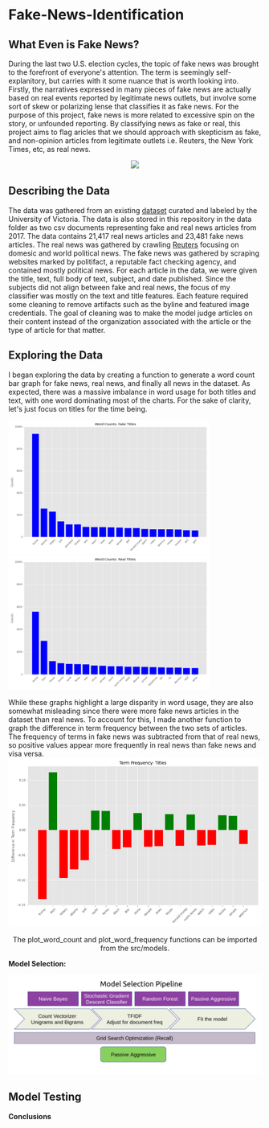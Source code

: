 # Fake-News-Identification

## What Even is Fake News?
During the last two U.S. election cycles, the topic of fake news was brought to the forefront of everyone's attention. The term is seemingly self-explanitory, but carries with it some nuance that is worth looking into. Firstly, the narratives expressed in many pieces of fake news are actually based on real events reported by legitimate news outlets, but involve some sort of skew or polarizing lense that classifies it as fake news. For the purpose of this project, fake news is more related to excessive spin on the story, or unfounded reporting.
By classifying news as fake or real, this project aims to flag aricles that we should approach with skepticism as fake, and non-opinion articles from legitimate outlets i.e. Reuters, the New York Times, etc, as real news.

<p align="center">
  <img width="1200" src="https://www.txstate.edu/cache78a0c25d34508c9d84822109499dee61/imagehandler/scaler/gato-docs.its.txstate.edu/jcr:21b3e33f-31c9-4273-aeb0-5b5886f8bcc4/fake-fact.jpg?mode=fit&width=1600">
</p>

## Describing the Data
The data was gathered from an existing [dataset](https://www.uvic.ca/engineering/ece/isot/datasets/fake-news/index.php) curated and labeled by the University of Victoria. The data is also stored in this repository in the data folder as two csv documents representing fake and real news articles from 2017. The data contains 21,417 real news articles and 23,481 fake news articles. The real news was gathered by crawling [Reuters](https://www.reuters.com/) focusing on domesic and world political news. The fake news was gathered by scraping websites marked by politifact, a reputable fact checking agency, and contained mostly political news. For each article in the data, we were given the title, text, full body of text, subject, and date published. Since the subjects did not align between fake and real news, the focus of my classifier was mostly on the text and title features. Each feature required some cleaning to remove artifacts such as the byline and featured image credentials. The goal of cleaning was to make the model judge articles on their content instead of the organization associated with the article or the type of article for that matter.

## Exploring the Data
I began exploring the data by creating a function to generate a word count bar graph for fake news, real news, and finally all news in the dataset. As expected, there was a massive imbalance in word usage for both titles and text, with one word dominating most of the charts. For the sake of clarity, let's just focus on titles for the time being.
<p align="left">
  <img width="400", src="images/word_counts_Fake Titles.png">
  <img width="400", src="images/word_counts_Real Titles.png">
</p>
While these graphs highlight a large disparity in word usage, they are also somewhat misleading since there were more fake news articles in the dataset than real news. To account for this, I made another function to graph the difference in term frequency between the two sets of articles. The frequency of terms in fake news was subtracted from that of real news, so positive values appear more frequently in real news than fake news and visa versa.

  <img src='images/word_frequency_title.png'>
<p align="center">The plot_word_count and plot_word_frequency functions can be imported from the src/models.</p>

**Model Selection:**

<p align='center'>
  <img src='images/model_pipeline.png'
       </p>

## Model Testing  


**Conclusions**
